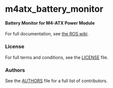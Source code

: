 m4atx_battery_monitor
=====================

#### Battery Monitor for M4-ATX Power Module
For full documentation, see [the ROS wiki](http://ros.org/wiki/m4atx_battery_monitor).

### License
For full terms and conditions, see the [LICENSE](LICENSE) file.

### Authors
See the [AUTHORS](AUTHORS.md) file for a full list of contributors.
